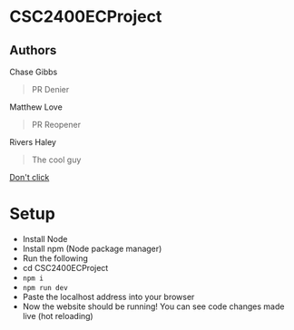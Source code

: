 # CSC2400ECProject

## Authors

Chase Gibbs
> PR Denier

Matthew Love
> PR Reopener

Rivers Haley
> The cool guy

[Don't click](https://www.youtube.com/watch?v=dQw4w9WgXcQ)

# Setup

- Install Node
- Install npm (Node package manager)
- Run the following
- cd CSC2400ECProject
- `npm i`
- `npm run dev`
- Paste the localhost address into your browser
- Now the website should be running! You can see code changes made live (hot reloading)
